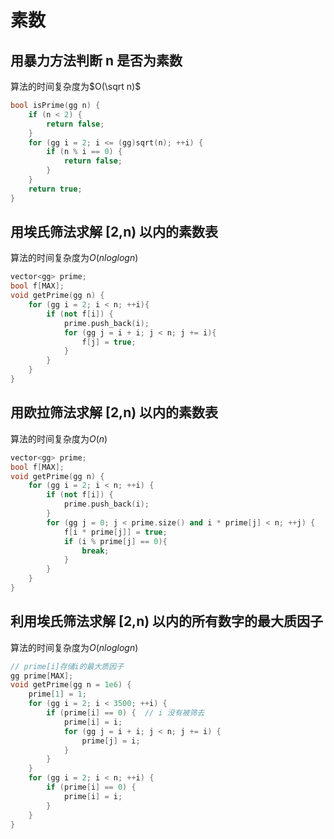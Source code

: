 # 素数

## 用暴力方法判断 n 是否为素数

算法的时间复杂度为$O(\sqrt n)$

```cpp
bool isPrime(gg n) {
    if (n < 2) {
        return false;
    }
    for (gg i = 2; i <= (gg)sqrt(n); ++i) {
        if (n % i == 0) {
            return false;
        }
    }
    return true;
}
```

## 用埃氏筛法求解 [2,n) 以内的素数表

算法的时间复杂度为$O(nloglogn)$

```cpp
vector<gg> prime;
bool f[MAX];
void getPrime(gg n) {
    for (gg i = 2; i < n; ++i){
        if (not f[i]) {
            prime.push_back(i);
            for (gg j = i + i; j < n; j += i){
                f[j] = true;
            }
        }
    }
}
```

## 用欧拉筛法求解 [2,n) 以内的素数表

算法的时间复杂度为$O(n)$

```cpp
vector<gg> prime;
bool f[MAX];
void getPrime(gg n) {
    for (gg i = 2; i < n; ++i) {
        if (not f[i]) {
            prime.push_back(i);
        }
        for (gg j = 0; j < prime.size() and i * prime[j] < n; ++j) {
            f[i * prime[j]] = true;
            if (i % prime[j] == 0){
                break;
            }
        }
    }
}
```

## 利用埃氏筛法求解 [2,n) 以内的所有数字的最大质因子

算法的时间复杂度为$O(nloglogn)$

```cpp
// prime[i]存储i的最大质因子
gg prime[MAX];
void getPrime(gg n = 1e6) {
    prime[1] = 1;
    for (gg i = 2; i < 3500; ++i) {
        if (prime[i] == 0) {  // i 没有被筛去
            prime[i] = i;
            for (gg j = i + i; j < n; j += i) {
                prime[j] = i;
            }
        }
    }
    for (gg i = 2; i < n; ++i) {
        if (prime[i] == 0) {
            prime[i] = i;
        }
    }
}
```
